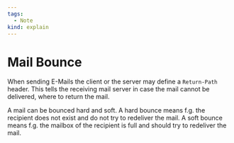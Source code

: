 ```yaml
---
tags:
  - Note
kind: explain
---
```


# Mail Bounce

When sending E-Mails the client or the server may define a `Return-Path` header. This tells the receiving mail server in case the mail cannot be delivered, where to return the mail.

A mail can be bounced hard and soft. A hard bounce means f.g. the recipient does not exist and do not try to redeliver the mail. A soft bounce means f.g. the mailbox of the recipient is full and should try to redeliver the mail.
